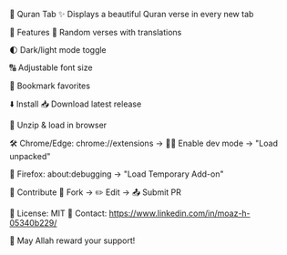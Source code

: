 🌙 Quran Tab
✨ Displays a beautiful Quran verse in every new tab

🌟 Features
📖 Random verses with translations

🌓 Dark/light mode toggle

🔠 Adjustable font size

🔖 Bookmark favorites

⬇️ Install
📥 Download latest release

📂 Unzip & load in browser

🛠 Chrome/Edge:
chrome://extensions → 🧑‍💻 Enable dev mode → "Load unpacked"

🦊 Firefox:
about:debugging → "Load Temporary Add-on"

🤝 Contribute
🔀 Fork → ✏️ Edit → 📤 Submit PR

📜 License: MIT
📩 Contact: https://www.linkedin.com/in/moaz-h-05340b229/

🤲 May Allah reward your support!
